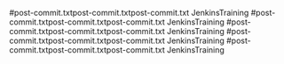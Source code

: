 #post-commit.txtpost-commit.txtpost-commit.txt JenkinsTraining
#post-commit.txtpost-commit.txtpost-commit.txt JenkinsTraining
#post-commit.txtpost-commit.txtpost-commit.txt JenkinsTraining
#post-commit.txtpost-commit.txtpost-commit.txt JenkinsTraining
#post-commit.txtpost-commit.txtpost-commit.txt JenkinsTraining
